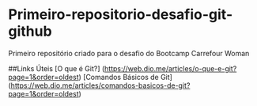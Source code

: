 # Primeiro-repositorio-desafio-git-github
Primeiro repositório criado para o desafio do Bootcamp Carrefour Woman

##Links Úteis [O que é Git?] (https://web.dio.me/articles/o-que-e-git?page=1&order=oldest) [Comandos Básicos de Git] (https://web.dio.me/articles/comandos-basicos-de-git?page=1&order=oldest)
